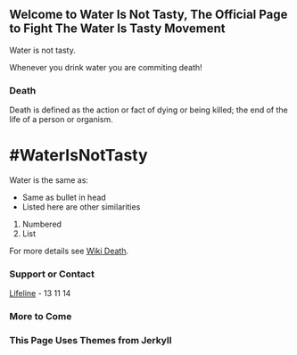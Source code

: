 ## Welcome to Water Is Not Tasty, The Official Page to Fight The Water Is Tasty Movement



Water is not tasty.

Whenever you drink water you are commiting death!

### Death

Death is defined as the action or fact of dying or being killed; the end of the life of a person or organism.


# #WaterIsNotTasty
Water is the same as:
- Same as bullet in head
- Listed here are other similarities

1. Numbered
2. List


For more details see [Wiki Death](https://en.wikipedia.org/wiki/Death).



### Support or Contact
[Lifeline](https://www.lifeline.org.au/) - 13 11 14


### More to Come


### This Page Uses Themes from Jerkyll
